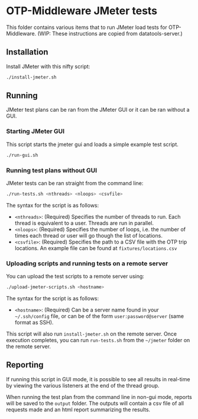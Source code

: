 # OTP-Middleware JMeter tests

This folder contains various items that to run JMeter load tests for OTP-Middleware.
(WIP: These instructions are copied from datatools-server.)

## Installation

Install JMeter with this nifty script:

```sh
./install-jmeter.sh
```

## Running

JMeter test plans can be ran from the JMeter GUI or it can be ran without a GUI.

### Starting JMeter GUI

This script starts the jmeter gui and loads a simple example test script.

```sh
./run-gui.sh
```

### Running test plans without GUI

JMeter tests can be ran straight from the command line:

```sh
./run-tests.sh <nthreads> <nloops> <csvfile>
```

The syntax for the script is as follows:

* `<nthreads>`: (Required) Specifies the number of threads to run. Each thread is equivalent to a user.
  Threads are run in parallel.
* `<nloops>`: (Required) Specifies the number of loops, i.e. the number of times each thread or user will
  go though the list of locations.
* `<csvfile>`: (Required) Specifies the path to a CSV file with the OTP trip locations.
  An example file can be found at `fixtures/locations.csv`

### Uploading scripts and running tests on a remote server

You can upload the test scripts to a remote server using:

```sh
./upload-jmeter-scripts.sh <hostname>
```

The syntax for the script is as follows:

* `<hostname>`: (Required) Can be a server name found in your `~/.ssh/config` file,
  or can be of the form `user:password@server` (same format as SSH).

This script will also run `install-jmeter.sh` on the remote server.
Once execution completes, you can run `run-tests.sh` from the `~/jmeter` folder on the remote server.

## Reporting

If running this script in GUI mode, it is possible to see all results in real-time by viewing the various listeners at the end of the thread group.

When running the test plan from the command line in non-gui mode, reports will be saved to the `output` folder.  The outputs will contain a csv file of all requests made and an html report summarizing the results.
